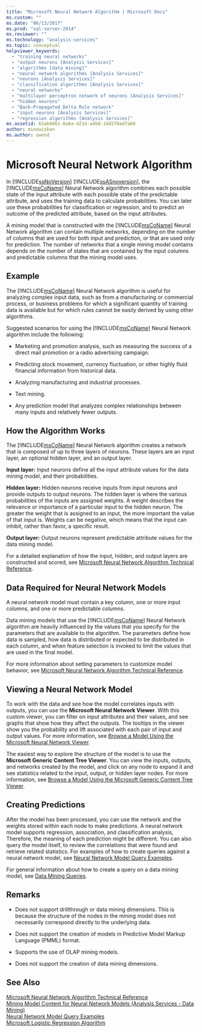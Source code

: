 ```yaml
---
title: "Microsoft Neural Network Algorithm | Microsoft Docs"
ms.custom: ""
ms.date: "06/13/2017"
ms.prod: "sql-server-2014"
ms.reviewer: ""
ms.technology: "analysis-services"
ms.topic: conceptual
helpviewer_keywords: 
  - "training neural networks"
  - "output neurons [Analysis Services]"
  - "algorithms [data mining]"
  - "neural network algorithms [Analysis Services]"
  - "neurons [Analysis Services]"
  - "classification algorithms [Analysis Services]"
  - "neural networks"
  - "multilayer perceptron network of neurons [Analysis Services]"
  - "hidden neurons"
  - "Back-Propagated Delta Rule network"
  - "input neurons [Analysis Services]"
  - "regression algorithms [Analysis Services]"
ms.assetid: 61eb4861-8a6a-4214-a4b8-1dd278ad7a68
author: minewiskan
ms.author: owend
---
```

# Microsoft Neural Network Algorithm
  In [!INCLUDE[ssNoVersion](../../includes/ssnoversion-md.md)] [!INCLUDE[ssASnoversion](../../includes/ssasnoversion-md.md)], the [!INCLUDE[msCoName](../../includes/msconame-md.md)] Neural Network algorithm combines each possible state of the input attribute with each possible state of the predictable attribute, and uses the training data to calculate probabilities. You can later use these probabilities for classification or regression, and to predict an outcome of the predicted attribute, based on the input attributes.  
  
 A mining model that is constructed with the [!INCLUDE[msCoName](../../includes/msconame-md.md)] Neural Network algorithm can contain multiple networks, depending on the number of columns that are used for both input and prediction, or that are used only for prediction. The number of networks that a single mining model contains depends on the number of states that are contained by the input columns and predictable columns that the mining model uses.  
  
## Example  
 The [!INCLUDE[msCoName](../../includes/msconame-md.md)] Neural Network algorithm is useful for analyzing complex input data, such as from a manufacturing or commercial process, or business problems for which a significant quantity of training data is available but for which rules cannot be easily derived by using other algorithms.  
  
 Suggested scenarios for using the [!INCLUDE[msCoName](../../includes/msconame-md.md)] Neural Network algorithm include the following:  
  
-   Marketing and promotion analysis, such as measuring the success of a direct mail promotion or a radio advertising campaign.  
  
-   Predicting stock movement, currency fluctuation, or other highly fluid financial information from historical data.  
  
-   Analyzing manufacturing and industrial processes.  
  
-   Text mining.  
  
-   Any prediction model that analyzes complex relationships between many inputs and relatively fewer outputs.  
  
## How the Algorithm Works  
 The [!INCLUDE[msCoName](../../includes/msconame-md.md)] Neural Network algorithm creates a network that is composed of up to three layers of neurons. These layers are an input layer, an optional hidden layer, and an output layer.  
  
 **Input layer:** Input neurons define all the input attribute values for the data mining model, and their probabilities.  
  
 **Hidden layer:** Hidden neurons receive inputs from input neurons and provide outputs to output neurons. The hidden layer is where the various probabilities of the inputs are assigned weights. A weight describes the relevance or importance of a particular input to the hidden neuron. The greater the weight that is assigned to an input, the more important the value of that input is. Weights can be negative, which means that the input can inhibit, rather than favor, a specific result.  
  
 **Output layer:** Output neurons represent predictable attribute values for the data mining model.  
  
 For a detailed explanation of how the input, hidden, and output layers are constructed and scored, see [Microsoft Neural Network Algorithm Technical Reference](microsoft-neural-network-algorithm-technical-reference.md).  
  
## Data Required for Neural Network Models  
 A neural network model must contain a key column, one or more input columns, and one or more predictable columns.  
  
 Data mining models that use the [!INCLUDE[msCoName](../../includes/msconame-md.md)] Neural Network algorithm are heavily influenced by the values that you specify for the parameters that are available to the algorithm. The parameters define how data is sampled, how data is distributed or expected to be distributed in each column, and when feature selection is invoked to limit the values that are used in the final model.  
  
 For more information about setting parameters to customize model behavior, see [Microsoft Neural Network Algorithm Technical Reference](microsoft-neural-network-algorithm-technical-reference.md).  
  
## Viewing a Neural Network Model  
 To work with the data and see how the model correlates inputs with outputs, you can use the **Microsoft Neural Network Viewer**. With this custom viewer, you can filter on input attributes and their values, and see graphs that show how they affect the outputs. The tooltips in the viewer show you the probability and lift associated with each pair of input and output values. For more information, see [Browse a Model Using the Microsoft Neural Network Viewer](browse-a-model-using-the-microsoft-neural-network-viewer.md).  
  
 The easiest way to explore the structure of the model is to use the **Microsoft Generic Content Tree Viewer**. You can view the inputs, outputs, and networks created by the model, and click on any node to expand it and see statistics related to the input, output, or hidden layer nodes. For more information, see [Browse a Model Using the Microsoft Generic Content Tree Viewer](browse-a-model-using-the-microsoft-generic-content-tree-viewer.md).  
  
## Creating Predictions  
 After the model has been processed, you can use the network and the weights stored within each node to make predictions. A neural network model supports regression, association, and classification analysis, Therefore, the meaning of each prediction might be different. You can also query the model itself, to review the correlations that were found and retrieve related statistics. For examples of how to create queries against a neural network model, see [Neural Network Model Query Examples](neural-network-model-query-examples.md).  
  
 For general information about how to create a query on a data mining model, see [Data Mining Queries](data-mining-queries.md).  
  
## Remarks  
  
-   Does not support drillthrough or data mining dimensions. This is because the structure of the nodes in the mining model does not necessarily correspond directly to the underlying data.  
  
-   Does not support the creation of models in Predictive Model Markup Language (PMML) format.  
  
-   Supports the use of OLAP mining models.  
  
-   Does not support the creation of data mining dimensions.  
  
## See Also  
 [Microsoft Neural Network Algorithm Technical Reference](microsoft-neural-network-algorithm-technical-reference.md)   
 [Mining Model Content for Neural Network Models &#40;Analysis Services - Data Mining&#41;](mining-model-content-for-neural-network-models-analysis-services-data-mining.md)   
 [Neural Network Model Query Examples](neural-network-model-query-examples.md)   
 [Microsoft Logistic Regression Algorithm](microsoft-logistic-regression-algorithm.md)  
  
  
